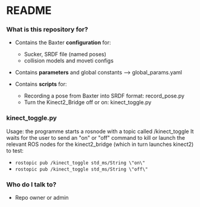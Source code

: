 # README #


### What is this repository for? ###

* Contains the Baxter **configuration** for:

    * Sucker, SRDF file (named poses)
    * collision models and moveti configs

* Contains **parameters** and global constants --> global_params.yaml

* Contains **scripts** for:

    * Recording a pose from Baxter into SRDF format: record_pose.py
    * Turn the Kinect2_Bridge off or on: kinect_toggle.py

### kinect_toggle.py

Usage: the programme starts a rosnode with a topic called /kinect_toggle
It waits for the user to send an "on" or "off" command to kill or launch
the relevant ROS nodes for the kinect2_bridge (which in turn launches kinect2)
to test:

*  ``rostopic pub /kinect_toggle std_ms/String \"on\"``
*  ``rostopic pub /kinect_toggle std_ms/String \"off\"``

### Who do I talk to? ###

* Repo owner or admin